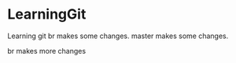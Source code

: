 # LearningGit
Learning git
br makes some changes.
master makes some changes.


br makes more changes
